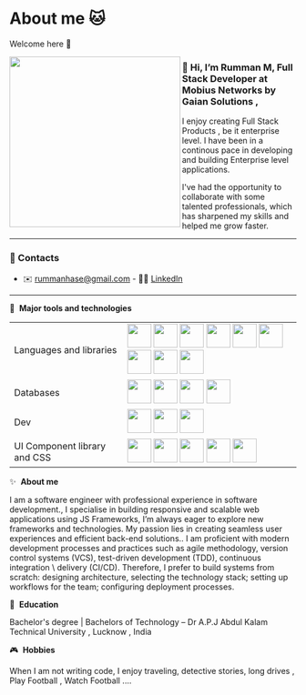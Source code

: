 # About me 🐱

Welcome here 👋


<img align="left" width="300" src="https://i.imgur.com/LE1jRqk.jpeg" />

### 👋 Hi, I’m Rumman M, Full Stack Developer at Mobius Networks by Gaian Solutions ,
I enjoy creating Full Stack Products , be it enterprise level. I have been in a continous pace in developing and building Enterprise level applications.


I've had the opportunity to collaborate with some talented professionals, which has sharpened my skills and helped me grow faster.

---

### 🔗 Contacts

- ✉️ [rummanhase@gmail.com](mailto:rummanhase@gmail.com)    - 🧑‍💻 [LinkedIn](https://www.linkedin.com/in/rummanhase)

---


🔧 &nbsp;**Major tools and technologies**
<table>
  <tr>
    <td>Languages and libraries</td>
    <td>
      <img width="42" src="https://cdn.jsdelivr.net/gh/devicons/devicon/icons/javascript/javascript-original.svg" />
      <img width="42" src="https://cdn.jsdelivr.net/gh/devicons/devicon/icons/typescript/typescript-original.svg" />
      <img width="42" src="https://cdn.jsdelivr.net/gh/devicons/devicon/icons/react/react-original.svg" />
      <img width="42" src="https://cdn.jsdelivr.net/gh/devicons/devicon/icons/angularjs/angularjs-original.svg" />
      <img width="42" src="https://cdn.jsdelivr.net/gh/devicons/devicon/icons/vuejs/vuejs-original.svg" />
      <img width="42" src="https://cdn.jsdelivr.net/gh/devicons/devicon/icons/redux/redux-original.svg" />
      <img width="42" src="https://devicon-website.vercel.app/api/nextjs/original.svg" />
      <img width="42" src="https://icongr.am/devicon/nodejs-plain-wordmark.svg?size=128&color=currentColor" />
      <img width="42" src="https://icongr.am/devicon/express-original-wordmark.svg?size=128&color=currentColor" />
  <tr>
    <td>Databases</td>
    <td>
      <img width="42" src="https://cdn.jsdelivr.net/gh/devicons/devicon/icons/mysql/mysql-original.svg" />
      <img width="42" src="https://cdn.jsdelivr.net/gh/devicons/devicon/icons/postgresql/postgresql-original-wordmark.svg" />
      <img width="42" src="https://cdn.jsdelivr.net/gh/devicons/devicon/icons/redis/redis-original.svg" />
      <img width="42" src="https://cdn.jsdelivr.net/gh/devicons/devicon/icons/mongodb/mongodb-original-wordmark.svg" />
    </td>
  </tr>
  <tr>
   <td>Dev</td>
    <td>
      <img width="42" src="https://cdn.jsdelivr.net/gh/devicons/devicon/icons/git/git-original.svg" />
      <img width="42" src="https://cdn.jsdelivr.net/gh/devicons/devicon/icons/confluence/confluence-original.svg" />
      <img width="42" src="https://cdn.jsdelivr.net/gh/devicons/devicon/icons/jira/jira-original.svg" />
    </td>
  </tr>
       <tr>
   <td>UI Component library and CSS</td>
    <td>
      <img width="42" src="https://devicon-website.vercel.app/api/tailwindcss/original-wordmark.svg" />
      <img width="42" src="https://devicon-website.vercel.app/api/bootstrap/original.svg" />
      <img width="42" src="https://devicon-website.vercel.app/api/materialui/original.svg" />
      <img width="42" src="https://gw.alipayobjects.com/zos/rmsportal/KDpgvguMpGfqaHPjicRK.svg" />
      <img width="42" src="https://logolist.net/wp-content/uploads/2024/04/shadcn-ui.svg" />
    </td>
  </tr>
</table>

✨ &nbsp;**About me**

I am a  software engineer with  professional experience in software development., I specialise in building responsive and scalable web applications using JS Frameworks, I’m always eager to explore new frameworks and technologies. My passion lies in creating seamless user experiences and efficient back-end solutions.. I am proficient with modern development processes and practices such as agile methodology, version control systems (VCS), test-driven development (TDD), continuous integration \ delivery (CI/CD). Therefore, I prefer to build systems from scratch: designing architecture, selecting the technology stack; setting up workflows for the team; configuring deployment processes.


📖 &nbsp;**Education**

Bachelor's degree | Bachelors of Technology – Dr A.P.J Abdul Kalam Technical University , Lucknow , India

🎮 &nbsp;**Hobbies**

When I am not writing code, I enjoy traveling, detective stories, long drives , Play Football , Watch Football ....

